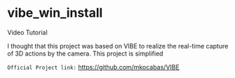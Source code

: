 # vibe_win_install
Video Tutorial

I thought that this project was based on VIBE to realize the real-time capture of 3D actions by the camera. This project is simplified

`Official Project link:` https://github.com/mkocabas/VIBE
